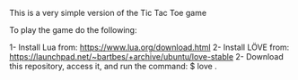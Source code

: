 This is a very simple version of the Tic Tac Toe game

To play the game do the following:

1- Install Lua from: https://www.lua.org/download.html
2- Install LÖVE from: https://launchpad.net/~bartbes/+archive/ubuntu/love-stable
2- Download this repository, access it, and run the command: $ love .
